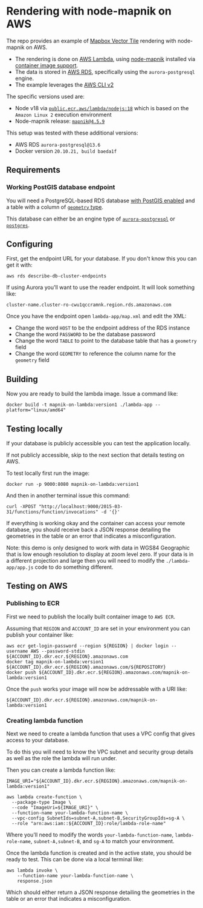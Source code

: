 # Rendering with node-mapnik on AWS

The repo provides an example of [Mapbox Vector Tile](https://github.com/mapbox/vector-tile-spec) rendering with node-mapnik on AWS.

- The rendering is done on [AWS Lambda](https://aws.amazon.com/lambda/), using [node-mapnik](https://github.com/mapnik/node-mapnik) installed via [container image support](https://aws.amazon.com/blogs/aws/new-for-aws-lambda-container-image-support/).
- The data is stored in [AWS RDS](https://aws.amazon.com/rds/), specifically using the `aurora-postgresql` engine.
- The example leverages the [AWS CLI v2](https://aws.amazon.com/cli/)

The specific versions used are:

 - Node v18 via [`public.ecr.aws/lambda/nodejs:18`](https://gallery.ecr.aws/lambda/nodejs) which is based on the `Amazon Linux 2` execution environment
 - Node-mapnik release: [`mapnik@4.5.9`](https://www.npmjs.com/package/mapnik)

This setup was tested with these additional versions:

 - AWS RDS `aurora-postgresql@13.6`
 - Docker version `20.10.21, build baeda1f`

## Requirements

### Working PostGIS database endpoint

You will need a PostgreSQL-based RDS database [with PostGIS enabled](https://docs.aws.amazon.com/AmazonRDS/latest/UserGuide/Appendix.PostgreSQL.CommonDBATasks.PostGIS.html) and a table with a column of [`geometry` type](https://www.postgis.net/workshops/postgis-intro/geometries.html).

This database can either be an engine type of [`aurora-postgresql`](https://docs.aws.amazon.com/AmazonRDS/latest/AuroraUserGuide/Aurora.AuroraPostgreSQL.html) or [`postgres`](https://docs.aws.amazon.com/AmazonRDS/latest/UserGuide/CHAP_PostgreSQL.html).

## Configuring

First, get the endpoint URL for your database. If you don't know this you can get it with:

```
aws rds describe-db-cluster-endpoints
```

If using Aurora you'll want to use the reader endpoint. It will look something like:

```
cluster-name.cluster-ro-cwu1qccramnk.region.rds.amazonaws.com
```

Once you have the endpoint open `lambda-app/map.xml` and edit the XML:
  - Change the word `HOST` to be the endpoint address of the RDS instance
  - Change the word `PASSWORD` to be the database password
  - Change the word `TABLE` to point to the database table that has a `geometry` field
  - Change the word `GEOMETRY` to reference the column name for the `geometry` field

## Building

Now you are ready to build the lambda image. Issue a command like:

```
docker build -t mapnik-on-lambda:version1 ./lambda-app --platform="linux/amd64"
```

## Testing locally

If your database is publicly accessible you can test the application locally.

If not publicly accessible, skip to the next section that details testing on AWS.

To test locally first run the image:

```
docker run -p 9000:8080 mapnik-on-lambda:version1
```

And then in another terminal issue this command:

```
curl -XPOST "http://localhost:9000/2015-03-31/functions/function/invocations" -d '{}'
```

If everything is working okay and the container can access your remote database, you should receive back a JSON response detailing the geometries in the table or an error that indicates a misconfiguration.

Note: this demo is only designed to work with data in WGS84 Geographic that is low enough resolution to display at zoom level zero. If your data is in a different projection and large then you will need to modify the `./lambda-app/app.js` code to do something different.

## Testing on AWS

### Publishing to ECR

First we need to publish the locally built container image to `AWS ECR`.

Assuming that `REGION` and `ACCOUNT_ID` are set in your environment you can publish your container like:

```
aws ecr get-login-password --region ${REGION} | docker login --username AWS --password-stdin ${ACCOUNT_ID}.dkr.ecr.${REGION}.amazonaws.com
docker tag mapnik-on-lambda:version1 ${ACCOUNT_ID}.dkr.ecr.${REGION}.amazonaws.com/${REPOSITORY}
docker push ${ACCOUNT_ID}.dkr.ecr.${REGION}.amazonaws.com/mapnik-on-lambda:version1
```

Once the `push` works your image will now be addressable with a URI like:

```
${ACCOUNT_ID}.dkr.ecr.${REGION}.amazonaws.com/mapnik-on-lambda:version1
```

### Creating lambda function

Next we need to create a lambda function that uses a VPC config that gives access to your database.

To do this you will need to know the VPC subnet and security group details as well as the role the lambda will run under.

Then you can create a lambda function like:

```
IMAGE_URI="${ACCOUNT_ID}.dkr.ecr.${REGION}.amazonaws.com/mapnik-on-lambda:version1"

aws lambda create-function \
  --package-type Image \
  --code "ImageUri=${IMAGE_URI}" \
  --function-name your-lambda-function-name \
  --vpc-config SubnetIds=subnet-A,subnet-B,SecurityGroupIds=sg-A \
  --role "arn:aws:iam::${ACCOUNT_ID}:role/lambda-role-name"
```

Where you'll need to modify the words `your-lambda-function-name`, `lambda-role-name`, `subnet-A,subnet-B`, and `sg-A` to match your environment.

Once the lambda function is created and in the active state, you should be ready to test. This can be done via a local terminal like:

```
aws lambda invoke \
    --function-name your-lambda-function-name \
    response.json
```

Which should either return a JSON response detailing the geometries in the table or an error that indicates a misconfiguration.
